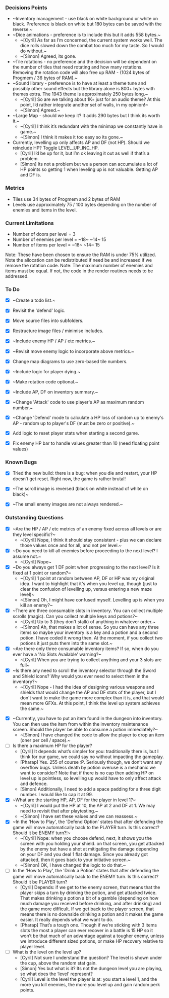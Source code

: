 ### Decisions Points

* ~Inventory management - use black on white background or white on black.  Preference is black on white but 180 bytes can be saved with the reverse.~
* ~Dice animations - preference is to include this but it adds 558 bytes.~
  + ~[Cyril] As far as I’m concerned, the current system works well. The dice rolls slowed down the combat too much for my taste. So I would do without.~
  + ~[Simon] Agreed, its gone.
* ~Tile rotations - no preference and the decision will be dependent on the number of tiles that need rotating and how many rotations.  Removing the rotation code will also free up RAM - (1024 bytes of Progmem / 36 bytes of RAM).~
* ~Sound library - preference is to have at least a theme tune and possibly other sound effects but the library alone is 800+ bytes with themes extra. The 1943 theme is approximately 250 bytes long.~
  + ~[Cyril] So are we talking about 1K+ just for an audio theme? At this point, I’d rather integrate another set of walls, in my opinion!~
  + ~[Simon] Agreed.~
* ~Large Map - should we keep it?  It adds 290 bytes but I think its worth it.~
  + ~[Cyril] I think it’s redundant with the minimap we constantly have in game.~
  + ~[Simon] I think it makes it too easy so its gone.~
* Currently, levelling up only affects AP and DF (not HP).  Should we reinclude HP? Toggle LEVEL_UP_INC_HP.
  + [Cyril] I’d be up for it, but I’m ok leaving it out as well if that’s a problem.
  + [Simon] Its not a problem but we a person can accumulate a lot of HP points so getting 1 when leveling up is not valuable.  Getting AP and DF is.

### Metrics

* Tiles use 34 bytes of Progmem and 2 bytes of RAM
* Levels use approximately 75 / 100 bytes depending on the number of enemies and items in the level.


### Current Limitations

* Number of doors per level = 3
* Number of enemies per level = ~18~ ~14~ 15
* Number of items per level = ~18~ ~14~ 15

Note: These have been chosen to ensure the RAM is under 75% utilized.  Note the allocation can be redistributed if need be and increased if we remove the rotation code.
Note: The maximum number of enemies and items must be equal.  If not, the code in the render routines needs to be addressed.

### To Do

- [X] ~Create a todo list.~
- [X] Revisit the 'defend' logic. 
- [X] Move source files into subfolders.
- [X] Restructure image files / minimise includes.
- [X] ~Include enemy HP / AP / etc metrics.~
- [X] ~Revisit move enemy logic to incorporate above metrics.~
- [X] Change map diagrams to use zero-based tile numbers.
- [X] ~Include logic for player dying.~
- [X] ~Make rotation code optional.~
- [X] ~Include AP, DF on inventory summary.~
- [X] ~Change 'Attack' code to use player's AP as maximum random number.~
- [X] ~Change 'Defend' mode to calculate a HP loss of random up to enemy's AP - random up to player's DF (must be zero or positive).~
- [X] Add logic to reset player stats when starting a second game.
- [X] Fix enemy HP bar to handle values greater than 10 (need floating point values)


### Known Bugs

- [X] Tried the new build: there is a bug: when you die and restart, your HP doesn’t get reset. Right now, the game is rather brutal!
- [X] ~The scroll image is reversed (black on white instead of white on black)~
- [X] ~The small enemy images are not always rendered.~


### Outstanding Questions

- [X] ~Are the HP / AP / etc metrics of an enemy fixed across all levels or are they level specific?~
	+ ~[Cyril] Nope, I think it should stay consistent - plus we can declare those values once and for all, and not per level.~ 
- [X] ~Do you need to kill all enemies before proceeding to the next level?  I assume not.~
	+ ~[Cyril] Nope~
- [X] ~Do you always get 1 DF point when progressing to the next level?  Is it fixed at 1 point or random?~
	+ ~[Cyril] 1 point at random between AP, DF or HP was my original idea. I want to highlight that it's when you level up, though (just to clear the confusion of levelling up, versus entering a new maze level)~
	+ ~[Simon] Oh, I might have confused myself. Levelling up is when you kill an enemy?~
- [X] ~There are three consumable slots in inventory.  You can collect multiple scrolls (magic).  Can you collect multiple keys and potions?~
	+ ~[Cyril] Up to 3 (they don't stalk) of anything in whatever order.~
	+ ~[Simon] Ah, that makes a lot of sense. So you can have any three items so maybe your inventory is a key and a potion and a second potion. I have coded it wrong then. At the moment, if you collect two potions it just puts them into the same slot.~
- [X] ~Are there only three consumable inventory items?  If so, when do you ever have a 'No Slots Available' warning?~
	+ ~[Cyril] When you are trying to collect anything and your 3 slots are full~
- [X] ~Is there any need to scroll the inventory selector through the Sword and Shield icons?  Why would you ever need to select them in the inventory?~
	+ ~[Cyril] Nope - I had the idea of designing various weapons and shields that would change the AP and DF stats of the player, but I don't want to make the game more complex than it is, and that would mean more GFXs. At this point, I think the level up system achieves the same.~
* [X] ~Currently, you have to put an item found in the dungeon into inventory.  You can then use the item from within the inventory maintenance screen.  Should the player be able to consume a potion immediately?~
	+ ~[Simon] I have changed the code to allow the player to drop an item (oner per cell / space).~
* [ ] Is there a maximum HP for the player?  
	+ [Cyril] It depends what’s simpler for you: traditionally there is, but I think for our game, we could say no without impacting the gameplay.
	+ [Pharap] Yes. 255 of course :P. Seriously though, we don’t want any overflow bugs. Unless death by potion overuse is a mechanic we want to consider? Note that if there is no cap then adding HP on level up is pointless, so levelling up would have to only affect attack and defence.
	+ [Simon] Additionally, I need to add a space padding for a three digit number.  I would like to cap it at 99.
* [X] ~What are the starting HP, AP, DF for the player in level 1?~
    + ~[Cyril] I would put the HP at 10, the AP at 2 and DF at 1. We may need to revisit that after playtesting.~
	+ ~[Simon] I have set these values and we can reassess.~
* [X] ~In the 'How to Play', the 'Defend Option' states that after defending the game will move automatically back to the PLAYER turn.  Is this correct?  Should it be ENEMY turn?!~
    + ~[Cyril] Nope: when you choose defend, next, it shows you the screen with you holding your shield. on that screen, you get attacked by the enemy but have a shot at mitigating the damage depending on your DF and you deal 1 flat damage. Since you already got attacked, then it goes back to your initiative screen.~
	+ ~[Simon] OK, I have changed the logic to do that.~
* [ ] In the 'How to Play', the 'Drink a Potion' states that after defending the game will move automatically back to the ENEMY turn.  Is this correct?  Should it be PLAYER turn?
    + [Cyril] Depends: if we get to the enemy screen, that means that the player skips a turn by drinking the potion, and get attacked twice. That makes drinking a potion a bit of a gamble (depending on how much damage you received before drinking, and after drinking) and the game more difficult. If we get back to the player screen, that means there is no downside drinking a potion and it makes the game easier. It really depends what we want to do.
	+ [Pharap] That’s a tough one. Though if we’re sticking with 3 items slots the most a player can ever recover in a battle is 15 HP so it won’t be that much of an advantage against a tougher enemy, unless we introduce different sized potions, or make HP recovery relative to player level.
* [ ] What is the level on the level up?
    + [Cyril] Not sure I understand the question? The level is shown under the cup, above the random stat gain.
	+ [Simon] Yes but what is it? Its not the dungeon level you are playing, so what does the ‘level’ represent?
    + [Cyril] Level is the level the player is at: you start a level 1, and the more you kill enemies, the more you level up and gain random perk points.
